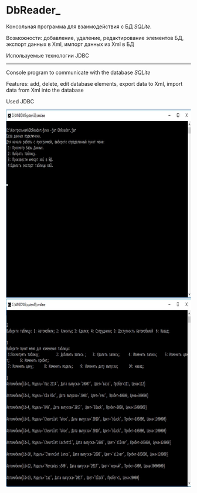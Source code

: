 # DbReader_

<p>Консольная программа для взаимодействия с БД <i>SQLite</i>.</p>
<p>Возможности: добавление, удаление, редактирование элементов БД, экспорт данных в Xml, импорт данных из Xml в БД</p>
<p>Используемые технологии JDBC </p>
<hr color="black"></hr>
<p>Console program to communicate with the database <i>SQLite</i></p>
<p>Features: add, delete, edit database elements, export data to Xml, import data from Xml into the database</p>
<p>Used JDBC </p>
<img src="https://github.com/OBenner/DbReader_/blob/master/dbreader1.jpg" width="977" height="512"/>
<img src="https://github.com/OBenner/DbReader_/blob/master/dbreader2.jpg" width="977" height="512"/>
